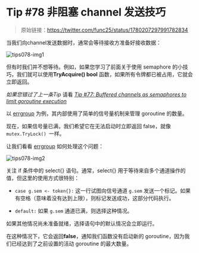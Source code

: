 # Tip #78 非阻塞 channel 发送技巧

>  原始链接：https://twitter.com/func25/status/1780207297991782834 
>

当我们向channel发送数据时，通常会等待接收方准备好接收数据：

![tips078-img1](./images/078/tips078-img1.png)

但有时我们并不想等待。例如，如果您学习了前面关于使用 semaphore 的小技巧，我们就可以使用**TryAcquire() bool** 函数，如果所有令牌都已被占用，它就会立即返回。

*如果您错过了上一条Tip*  请看 *[Tip #77: Buffered channels as semaphores to limit goroutine execution](https://colobu.com/gotips/077.html)*

以 [errgroup](https://github.com/golang/sync/tree/master/errgroup) 为例，其内部使用了简单的信号量机制来管理 goroutine 的数量。

现在，如果信号量已满，我们希望它在无法启动时立即返回 false，就像 `mutex.TryLock() `一样。

让我们看看 [errgroup](https://github.com/golang/sync/blob/14be23e5b48bec28285f8a694875175ecacfddb3/errgroup/errgroup.go#L93) 如何处理这个问题：

![tips078-img2](./images/078/tips078-img2.png)

关注 if 条件中的 select{} 语句。通常，select{} 用于等待来自多个通道操作的值，但这里的使用方式很特别： 

- `case g.sem <- token{}:` 这一行试图向信号通道 `g.sem` 发送一个标记。如果有空格（意味着没有达到上限），则标记发送成功，这部分代码执行。

- `default:` 如果 `g.sem` 通道已满，则选择这种情况。

如果其他情况尚未准备就绪，选择语句中的默认情况会立即运行。

在这种情况下，它会返回**false**，通知我们函数没有启动新的 goroutine，因为我们已经达到了之前设置的活动 goroutine 的最大数量。

